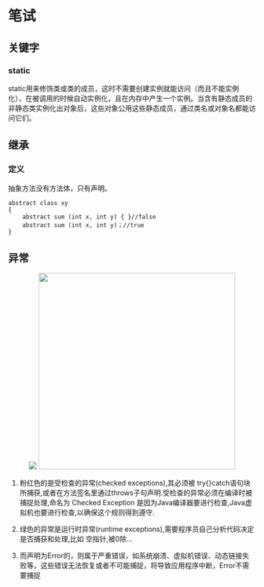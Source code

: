 # 笔试

## 关键字

### static

static用来修饰类或类的成员，这时不需要创建实例就能访问（而且不能实例化），在被调用的时候自动实例化，且在内存中产生一个实例。当含有静态成员的非静态类实例化出对象后，这些对象公用这些静态成员，通过类名或对象名都能访问它们。



## 继承

### 定义

抽象方法没有方法体，只有声明。

```
abstract class xy
{
    abstract sum (int x, int y) { }//false
    abstract sum (int x, int y)；//true
}
```



## 异常

<div align="center">
    <img src="<div align="center">
    <img src="https://github.com/dreamwhigh/Java-Notes/blob/master/docs/pics/异常分类.png?raw=true" width="400px">
</div>
</div>





1. 粉红色的是受检查的异常(checked exceptions),其必须被 try{}catch语句块所捕获,或者在方法签名里通过throws子句声明.受检查的异常必须在编译时被捕捉处理,命名为 Checked Exception 是因为Java编译器要进行检查,Java虚拟机也要进行检查,以确保这个规则得到遵守.

2. 绿色的异常是运行时异常(runtime exceptions),需要程序员自己分析代码决定是否捕获和处理,比如 空指针,被0除...

3. 而声明为Error的，则属于严重错误，如系统崩溃、虚拟机错误、动态链接失败等，这些错误无法恢复或者不可能捕捉，将导致应用程序中断，Error不需要捕捉